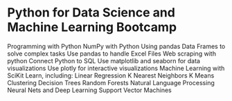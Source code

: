 # Python for Data Science and Machine Learning Bootcamp

Programming with Python
NumPy with Python
Using pandas Data Frames to solve complex tasks
Use pandas to handle Excel Files
Web scraping with python
Connect Python to SQL
Use matplotlib and seaborn for data visualizations
Use plotly for interactive visualizations
Machine Learning with SciKit Learn, including:
Linear Regression
K Nearest Neighbors
K Means Clustering
Decision Trees
Random Forests
Natural Language Processing
Neural Nets and Deep Learning
Support Vector Machines

